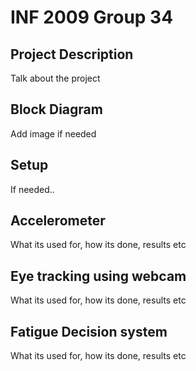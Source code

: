 # INF 2009 Group 34

## Project Description
Talk about the project

## Block Diagram
Add image if needed

## Setup
If needed..

## Accelerometer
What its used for, how its done, results etc

## Eye tracking using webcam
What its used for, how its done, results etc

## Fatigue Decision system
What its used for, how its done, results etc
